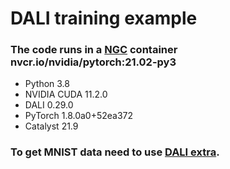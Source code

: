 # DALI training example


### The code runs in a [NGC](https://ngc.nvidia.com/catalog/containers/nvidia:pytorch) container nvcr.io/nvidia/pytorch:21.02-py3
 - Python 3.8
 - NVIDIA CUDA 11.2.0
 - DALI 0.29.0
 - PyTorch 1.8.0a0+52ea372
 - Catalyst 21.9

### To get MNIST data need to use [DALI extra](https://github.com/NVIDIA/DALI_extra).